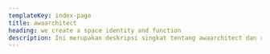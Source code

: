 ```yaml
---
templateKey: index-page
title: awaarchitect
heading: we create a space identity and function
description: Ini merupakan deskripsi singkat tentang awaarchitect dan ringkasan projects
---
```

